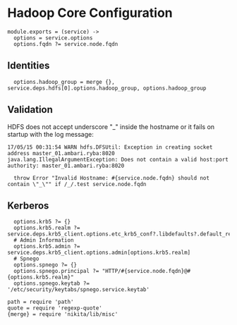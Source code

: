 
# Hadoop Core Configuration

    module.exports = (service) ->
      options = service.options
      options.fqdn ?= service.node.fqdn

## Identities

      options.hadoop_group = merge {}, service.deps.hdfs[0].options.hadoop_group, options.hadoop_group

## Validation

HDFS does not accept underscore "_" inside the hostname or it fails on startup 
with the log message:

```
17/05/15 00:31:54 WARN hdfs.DFSUtil: Exception in creating socket address master_01.ambari.ryba:8020
java.lang.IllegalArgumentException: Does not contain a valid host:port authority: master_01.ambari.ryba:8020
```

      throw Error "Invalid Hostname: #{service.node.fqdn} should not contain \"_\"" if /_/.test service.node.fqdn

## Kerberos

      options.krb5 ?= {}
      options.krb5.realm ?= service.deps.krb5_client.options.etc_krb5_conf?.libdefaults?.default_realm
      # Admin Information
      options.krb5.admin ?= service.deps.krb5_client.options.admin[options.krb5.realm]
      # Spnego
      options.spnego ?= {}
      options.spnego.principal ?= "HTTP/#{service.node.fqdn}@#{options.krb5.realm}"
      options.spnego.keytab ?= '/etc/security/keytabs/spnego.service.keytab'

    path = require 'path'
    quote = require 'regexp-quote'
    {merge} = require 'nikita/lib/misc'
